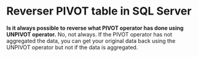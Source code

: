 # Reverser PIVOT table in SQL Server

**Is it always possible to reverse what PIVOT operator has done using UNPIVOT operator.**
No, not always. If the PIVOT operator has not aggregated the data, you can get your original data back using the UNPIVOT operator but not if the data is aggregated.
